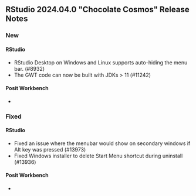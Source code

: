 ## RStudio 2024.04.0 "Chocolate Cosmos" Release Notes

### New
#### RStudio
- RStudio Desktop on Windows and Linux supports auto-hiding the menu bar. (#8932)
- The GWT code can now be built with JDKs > 11 (#11242)

#### Posit Workbench
-

### Fixed
#### RStudio
- Fixed an issue where the menubar would show on secondary windows if Alt key was pressed (#13973)
- Fixed Windows installer to delete Start Menu shortcut during uninstall (#13936)

#### Posit Workbench
-
